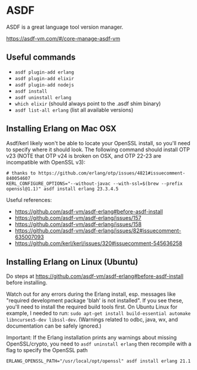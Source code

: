 # ASDF

ASDF is a great language tool version manager.

https://asdf-vm.com/#/core-manage-asdf-vm


## Useful commands

  * `asdf plugin-add erlang`
  * `asdf plugin-add elixir`
  * `asdf plugin-add nodejs`
  * `asdf install`
  * `asdf uninstall erlang`
  * `which elixir` (should always point to the .asdf shim binary)
  * `asdf list-all erlang` (list all available versions)


## Installing Erlang on Mac OSX

Asdf/kerl likely won't be able to locate your OpenSSL install, so you'll need to specify where it should look. The following command should install OTP v23 (NOTE that OTP v24 is broken on OSX, and OTP 22-23 are incompatible with OpenSSL v3):

    # thanks to https://github.com/erlang/otp/issues/4821#issuecomment-840054607
    KERL_CONFIGURE_OPTIONS="--without-javac --with-ssl=$(brew --prefix openssl@1.1)" asdf install erlang 23.3.4.5

Useful references:
  - https://github.com/asdf-vm/asdf-erlang#before-asdf-install
  - https://github.com/asdf-vm/asdf-erlang/issues/157
  - https://github.com/asdf-vm/asdf-erlang/issues/158
  - https://github.com/asdf-vm/asdf-erlang/issues/82#issuecomment-635007093
  - https://github.com/kerl/kerl/issues/320#issuecomment-545636258


## Installing Erlang on Linux (Ubuntu)

Do steps at https://github.com/asdf-vm/asdf-erlang#before-asdf-install before installing.

Watch out for any errors during the Erlang install, esp. messages like "required development package 'blah' is not installed". If you see these, you'll need to install the required build tools first. On Ubuntu Linux for example, I needed to run: `sudo apt-get install build-essential automake libncurses5-dev libssl-dev`. (Warnings related to odbc, java, wx, and documentation can be safely ignored.)

Important: If the Erlang installation prints any warnings about missing OpenSSL/crypto, you need to `asdf uninstall erlang` then recompile with a flag to specify the OpenSSL path

    ERLANG_OPENSSL_PATH="/usr/local/opt/openssl" asdf install erlang 21.1


